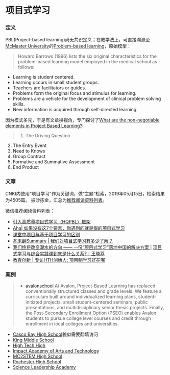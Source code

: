 # 项目式学习

### 定义

PBL(Project-based learning)尚无共识定义；在教学法上，可直接溯源至[McMaster University](https://www.mcmaster.ca/)的[Problem-based learning](http://www.personal.psu.edu/wxh139/PBL.htm)，原始模型：

> Howard Barrows (1996) lists the six original characteristics for the problem-based learning model employed in the medical school as follows:
* Learning is student centered.
* Learning occurs in small student groups.
* Teachers are facilitators or guides.
* Problems form the original focus and stimulus for learning.
* Problems are a vehicle for the development of clinical problem solving skills.
* New information is acquired through self-directed learning.

因为模式多元，于是有文章换视角，专门探讨了[What are the non-negotiable elements in Project Based Learning?](https://newtechnetwork.org/resources/non-negotiable-elements-project-based-learning/):
> 1. The Driving Question
2. The Entry Event
3. Need to Knows
4. Group Contract
5. Formative and Summative Assessment
6. End Product

### 文章
CNKI内使用“项目学习”作为关键词，做“主题”检索，2019年05月15日，检索结果为4505篇。
披沙拣金，汇总为[推荐阅读资料列表](https://bdfz-my.sharepoint.com/:f:/g/personal/sunyulei_i_pkuschool_edu_cn/EiU9SSpyv15EmM2as2p75N0Bqu7ZmMtTtxazE_l7mfYF1A?e=ObuJN4)。

微信推荐阅读资料列表：
* [引入高质量项目式学习（HQPBL）框架](https://mp.weixin.qq.com/s?__biz=MzA4NDAzMDQ4Mg==&mid=2649981852&idx=1&sn=8c140ff0a27fafb33c24cdf23c6e1ef5&chksm=87ea46e1b09dcff7d1b8886db66121e0ca816e6fe421ab144dc3217de1cc7c009e5dc0aa53cd&mpshare=1&scene=1&srcid=0520A2I5dLiyKs5N77dCRoDL&pass_ticket=8YoT0huZv4hQ50QTpPXEdPbo%2BrBZ1KR72A4XHWy0NUrhxBp6c6aXr%2B0AZm4C%2F1Kq#rd)
* [Aha| 如果没有这7个要素，你遇到的就是假的项目式学习](https://mp.weixin.qq.com/s?__biz=MzA5MDQ2NjIzMw==&mid=2650246697&idx=1&sn=0c74337c0d6540e2d5223e68853cb0c4&chksm=88081cffbf7f95e9b2afa7491b8facb3a889adacf0e09bf68f31a1401809769560934362261b&mpshare=1&scene=1&srcid=0520D0n6wdDviaWllISZq1o0&pass_ticket=8YoT0huZv4hQ50QTpPXEdPbo%2BrBZ1KR72A4XHWy0NUrhxBp6c6aXr%2B0AZm4C%2F1Kq#rd)
* [课堂中项目与基于项目学习的区别](https://mp.weixin.qq.com/s?__biz=MjM5NTkwNzM0Mw==&mid=2651286007&idx=3&sn=e79d2bbfd90faf730deb48342bcf2a11&chksm=bd029b978a751281cf3b01011bf67c86ca04c68db979a18d0f14d14958da91f13879560e5925&mpshare=1&scene=1&srcid=0520HrVtHIpsnLqpMhAbba75&pass_ticket=8YoT0huZv4hQ50QTpPXEdPbo%2BrBZ1KR72A4XHWy0NUrhxBp6c6aXr%2B0AZm4C%2F1Kq#rd)
* [芥末翻Summary | 我们对项目式学习有多少了解？](https://mp.weixin.qq.com/s?__biz=MzA4MzI5MDAyNg==&mid=2651203497&idx=1&sn=27dc8b4069dc5c7b23540a062c0c89d7&chksm=840a356cb37dbc7ad0b484b26ba069d4cd9782a3fc72b194a6b85b6c7d27d0702456085fa604&mpshare=1&scene=1&srcid=0520vnP7tM7SlkCRn2Eknoxw&pass_ticket=8YoT0huZv4hQ50QTpPXEdPbo%2BrBZ1KR72A4XHWy0NUrhxBp6c6aXr%2B0AZm4C%2F1Kq#rd)
* [我们终将改变潮水的方向 —— 一份“项目式学习”落地中国的解决方案 |](https://mp.weixin.qq.com/s?__biz=MjM5NjAwODI2OQ==&mid=2653365014&idx=1&sn=583e854e24203b4d13d0680c85076f49&chksm=bd3c5b348a4bd222b503484f8a47f016e1a575e73fd9d27f57f742dc83fb7af79b0e7a0debd2&mpshare=1&scene=1&srcid=0520zbI480ZktuNU5M8pFcjs&pass_ticket=8YoT0huZv4hQ50QTpPXEdPbo%2BrBZ1KR72A4XHWy0NUrhxBp6c6aXr%2B0AZm4C%2F1Kq#rd)
[项目式学习与综合实践课到底是什么关系?｜王晓荔](https://mp.weixin.qq.com/s?__biz=MzU2MjEwMTc1Mg==&mid=2247485717&idx=1&sn=fd62aad033a3fa8d271fefbf8447d2c7&chksm=fc6fe582cb186c94848278ab1e9ac896f13aa5ca0298c88a5ef2df2a1ab4ee1a7679e652ef0e&mpshare=1&scene=1&srcid=0520f53ajpF3C8CL2uhOGqla&pass_ticket=8YoT0huZv4hQ50QTpPXEdPbo%2BrBZ1KR72A4XHWy0NUrhxBp6c6aXr%2B0AZm4C%2F1Kq#rd)
* [教育创新 | 专访HTH创始人: 项目制学习好在哪](https://mp.weixin.qq.com/s?__biz=MjM5NDE4OTg3Nw==&mid=2650320136&idx=1&sn=d29a5e31ce89e8187b16a828ca115720&chksm=be878a5289f00344c5d8a5c35e51e00e0a5ed2a95c5ed90f2db5786e6ddbf3ebee8cc96ccb61&mpshare=1&scene=1&srcid=0520cDdPPOGG8ILDKR2RpQIc&pass_ticket=8YoT0huZv4hQ50QTpPXEdPbo%2BrBZ1KR72A4XHWy0NUrhxBp6c6aXr%2B0AZm4C%2F1Kq#rd)

### 案例
> * [avalonschool](http://www.avalonschool.org/pbl)
 At Avalon, Project-Based Learning has replaced conventionally structured classes and grade levels. We feature a curriculum built around individualized learning plans, student-initiated projects, small student-centered seminars, public presentations, and multidisciplinary senior thesis projects. Finally, the Post-Secondary Enrollment Option (PSEO) enables Avalon students to pursue college level courses and credit through enrollment in local colleges and universities. 
* [Casco Bay High School](https://cbhs.portlandschools.org/)貌似需要翻墙访问
* [King Middle School](https://king.portlandschools.org)
* [High Tech High](https://www.hightechhigh.org/)
* [Impact Academy of Arts and Technology](https://es-impact.org/)
* [MC2STEM High School](https://www.mc2stemhighschool.org/)
* [Rochester High School](https://www.rochester.k12.mi.us/pages/334/rochester)
* [Science Leadership Academy](https://scienceleadership.org/)
